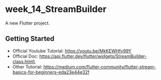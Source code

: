 # week_14_StreamBuilder

A new Flutter project.

## Getting Started

- Official Youtube Tutorial: https://youtu.be/MkKEWHfy99Y
- Official Doc: https://api.flutter.dev/flutter/widgets/StreamBuilder-class.html\
- Other Tutorial: https://medium.com/flutter-community/flutter-stream-basics-for-beginners-eda23e44e32f